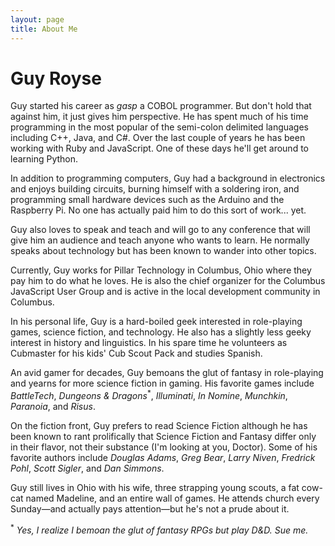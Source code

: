 ```yaml
---
layout: page
title: About Me
---
```


# Guy Royse

Guy started his career as *gasp* a COBOL programmer. But don't hold that
against him, it just gives him perspective. He has spent much of his time
programming in the most popular of the semi-colon delimited languages including
C++, Java, and C#. Over the last couple of years he has been working with Ruby
and JavaScript. One of these days he'll get around to learning Python.

In addition to programming computers, Guy had a background in electronics and
enjoys building circuits, burning himself with a soldering iron, and programming
small hardware devices such as the Arduino and the Raspberry Pi. No one has
actually paid him to do this sort of work... yet.

Guy also loves to speak and teach and will go to any conference that will give
him an audience and teach anyone who wants to learn. He normally speaks about
technology but has been known to wander into other topics.

Currently, Guy works for Pillar Technology in Columbus, Ohio where they pay him
to do what he loves. He is also the chief organizer for the Columbus JavaScript
User Group and is active in the local development community in Columbus.

In his personal life, Guy is a hard-boiled geek interested in role-playing
games, science fiction, and technology. He also has a slightly less geeky
interest in history and linguistics. In his spare time he volunteers as
Cubmaster for his kids' Cub Scout Pack and studies Spanish.

An avid gamer for decades, Guy bemoans the glut of fantasy in role-playing and
yearns for more science fiction in gaming. His favorite games include
*BattleTech*, *Dungeons & Dragons*<sup>*</sup>, *Illuminati*, *In Nomine*, *Munchkin*, *Paranoia*, and
*Risus*.

On the fiction front, Guy prefers to read Science Fiction although he has been
known to rant prolifically that Science Fiction and Fantasy differ only in
their flavor, not their substance (I'm looking at you, Doctor). Some of his
favorite authors include *Douglas Adams*, *Greg Bear*, *Larry Niven*, *Fredrick Pohl*,
*Scott Sigler*, and *Dan Simmons*.

Guy still lives in Ohio with his wife, three strapping young scouts, a fat
cow-cat named Madeline, and an entire wall of games. He attends church every
Sunday—and actually pays attention—but he's not a prude about it.

<sup>*</sup> *Yes, I realize I bemoan the glut of fantasy RPGs but play D&D. Sue me.*


